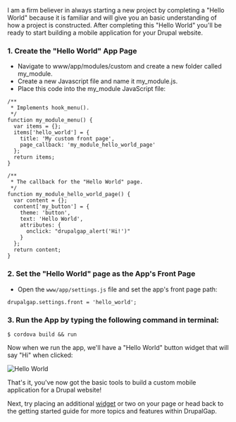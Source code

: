 I am a firm believer in always starting a new project by completing a "Hello World" because it is familiar and will
 give you an basic understanding of how a project is constructed. After completing this "Hello World" you'll be ready to 
 start building a mobile application for your Drupal website.
   
### 1. Create the "Hello World" App Page
   * Navigate to www/app/modules/custom and create a new folder called my_module. 
   * Create a new Javascript file and name it my_module.js.
   * Place this code into the my_module JavaScript file:
   
```
/**
 * Implements hook_menu().
 */
function my_module_menu() {
  var items = {};
  items['hello_world'] = {
    title: 'My custom front page',
    page_callback: 'my_module_hello_world_page'
  };
  return items;
}

/**
 * The callback for the "Hello World" page.
 */
function my_module_hello_world_page() {
  var content = {};
  content['my_button'] = {
    theme: 'button',
    text: 'Hello World',
    attributes: {
      onclick: "drupalgap_alert('Hi!')"
    }
  };
  return content;
}
```

### 2. Set the "Hello World" page as the App's Front Page
   * Open the `www/app/settings.js` file and set the app's front page path:
```
drupalgap.settings.front = 'hello_world';
```

### 3. Run the App by typing the following command in terminal:
```
$ cordova build && run
```

Now when we run the app, we'll have a "Hello World" button widget that will say "Hi" when clicked:

![Hello World](http://www.drupalgap.org/sites/default/files/hello-world_0.png)

That's it, you've now got the basic tools to build a custom mobile application for a Drupal website!

Next, try placing an additional [widget](/documentation/11_Widgets/index.md) or two on your page or head back to the getting started guide for more topics and features within DrupalGap.

